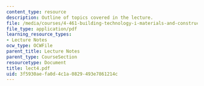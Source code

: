 ```yaml
---
content_type: resource
description: Outline of topics covered in the lecture.
file: /media/courses/4-461-building-technology-i-materials-and-construction-fall-2004/3f5930aefa0d4c1a0829493e7861214c_lect4.pdf
file_type: application/pdf
learning_resource_types:
- Lecture Notes
ocw_type: OCWFile
parent_title: Lecture Notes
parent_type: CourseSection
resourcetype: Document
title: lect4.pdf
uid: 3f5930ae-fa0d-4c1a-0829-493e7861214c
---
```

